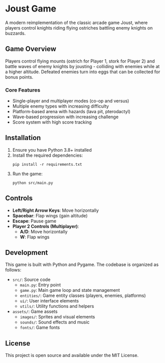 # Joust Game

A modern reimplementation of the classic arcade game Joust, where players control knights riding flying ostriches battling enemy knights on buzzards.

## Game Overview

Players control flying mounts (ostrich for Player 1, stork for Player 2) and battle waves of enemy knights by jousting - colliding with enemies while at a higher altitude. Defeated enemies turn into eggs that can be collected for bonus points.

### Core Features

- Single-player and multiplayer modes (co-op and versus)
- Multiple enemy types with increasing difficulty
- Platform-based arena with hazards (lava pit, pterodactyl)
- Wave-based progression with increasing challenge
- Score system with high score tracking

## Installation

1. Ensure you have Python 3.8+ installed
2. Install the required dependencies:
   ```
   pip install -r requirements.txt
   ```
3. Run the game:
   ```
   python src/main.py
   ```

## Controls

- **Left/Right Arrow Keys**: Move horizontally
- **Spacebar**: Flap wings (gain altitude)
- **Escape**: Pause game
- **Player 2 Controls (Multiplayer)**:
  - **A/D**: Move horizontally
  - **W**: Flap wings

## Development

This game is built with Python and Pygame. The codebase is organized as follows:

- `src/`: Source code
  - `main.py`: Entry point
  - `game.py`: Main game loop and state management
  - `entities/`: Game entity classes (players, enemies, platforms)
  - `ui/`: User interface elements
  - `utils/`: Utility functions and helpers
- `assets/`: Game assets
  - `images/`: Sprites and visual elements
  - `sounds/`: Sound effects and music
  - `fonts/`: Game fonts

## License

This project is open source and available under the MIT License.
